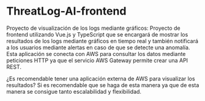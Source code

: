 # ThreatLog-AI-frontend
Proyecto de visualización de los logs mediante gráficos:
Proyecto de frontend utilizando Vue.js y TypeScript que se encargará de mostrar los resultados de los logs mediante gráficos en tiempo real y también notificará a los usuarios mediante alertas en caso de que se detecte una anomalía.
Esta aplicación se conecta con AWS para consultar los datos mediante peticiones HTTP ya que el servicio AWS Gateway permite crear una API REST.

¿Es recomendable tener una aplicación externa de AWS para visualizar los resultados?
Si es recomendable que se haga de esta manera ya que de esta manera se consigue tanto escalabilidad y flexibilidad.
